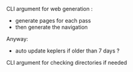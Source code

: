 CLI argument for web generation :
  - generate pages for each pass
  - then generate the navigation

Anyway:
  - auto update keplers if older than 7 days ?

CLI argument for checking directories if needed
